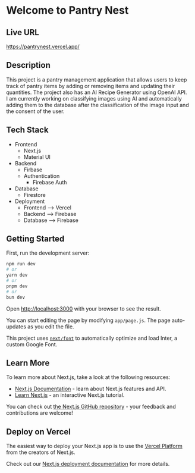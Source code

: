 # Welcome to Pantry Nest

## Live URL
https://pantrynest.vercel.app/

## Description
This project is a pantry management application that allows users to keep track of pantry items by adding or removing items and updating their quantities. The project also has an AI Recipe Generator using OpenAI API.  
I am currently working on classifying images using AI and automatically adding them to the database after the classification of the image input and the consent of the user.

## Tech Stack
 - Frontend
    - Next.js
    - Material UI  
 - Backend
    - Firbase
    - Authentication
        - Firebase Auth  
 - Database
    - Firestore  
 - Deployment
    - Frontend --> Vercel
    - Backend  --> Firebase
    - Database --> Firebase

## Getting Started

First, run the development server:

```bash
npm run dev
# or
yarn dev
# or
pnpm dev
# or
bun dev
```

Open [http://localhost:3000](http://localhost:3000) with your browser to see the result.

You can start editing the page by modifying `app/page.js`. The page auto-updates as you edit the file.

This project uses [`next/font`](https://nextjs.org/docs/basic-features/font-optimization) to automatically optimize and load Inter, a custom Google Font.

## Learn More

To learn more about Next.js, take a look at the following resources:

- [Next.js Documentation](https://nextjs.org/docs) - learn about Next.js features and API.
- [Learn Next.js](https://nextjs.org/learn) - an interactive Next.js tutorial.

You can check out [the Next.js GitHub repository](https://github.com/vercel/next.js/) - your feedback and contributions are welcome!

## Deploy on Vercel

The easiest way to deploy your Next.js app is to use the [Vercel Platform](https://vercel.com/new?utm_medium=default-template&filter=next.js&utm_source=create-next-app&utm_campaign=create-next-app-readme) from the creators of Next.js.

Check out our [Next.js deployment documentation](https://nextjs.org/docs/deployment) for more details.
